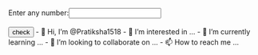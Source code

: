 <html>
<head>
<script type="text/javascript">
function check()
{var a=document.getElementById("num").value;
if(a>10)
{alert("Vikash");}


}
</script>
</head>
<body>
Enter any number:<input type="number" id="num">
<br><br>
<input type="button" onclick="check()" value="check">
</body>
</htm>- 👋 Hi, I’m @Pratiksha1518
- 👀 I’m interested in ...
- 🌱 I’m currently learning ...
- 💞️ I’m looking to collaborate on ...
- 📫 How to reach me ...

<!---
Pratiksha1518/Pratiksha1518 is a ✨ special ✨ repository because its `README.md` (this file) appears on your GitHub profile.
You can click the Preview link to take a look at your changes.
--->
